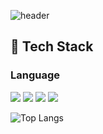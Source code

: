 ![header](https://capsule-render.vercel.app/api?type=waving&color=gradient&height=300&section=header&text=Hello%20I'm%20glace158)
## 🧱 Tech Stack
### Language
<!--Python-->
<img src="https://img.shields.io/badge/C-#A8B9CC?style=flat-square&logo=C&logoColor=white"/>
<img src="https://img.shields.io/badge/C++-#00599C?style=flat-square&logo=C++&logoColor=white"/>
<!--C/C++-->
<img src="https://img.shields.io/badge/JavaScript-F7DF1E?style=flat-square&logo=JavaScript&logoColor=white"/>
<!--JavaScript-->
<img src="https://img.shields.io/badge/JavaScript-F7DF1E?style=flat-square&logo=JavaScript&logoColor=white"/>

![Top Langs](https://github-readme-stats.vercel.app/api/top-langs/?username=glace158&layout=compact)
<!--
**glace158/glace158** is a ✨ _special_ ✨ repository because its `README.md` (this file) appears on your GitHub profile.

Here are some ideas to get you started:

- 🔭 I’m currently working on ...
- 🌱 I’m currently learning ...
- 👯 I’m looking to collaborate on ...
- 🤔 I’m looking for help with ...
- 💬 Ask me about ...
- 📫 How to reach me: ...
- 😄 Pronouns: ...
- ⚡ Fun fact: ...
-->
